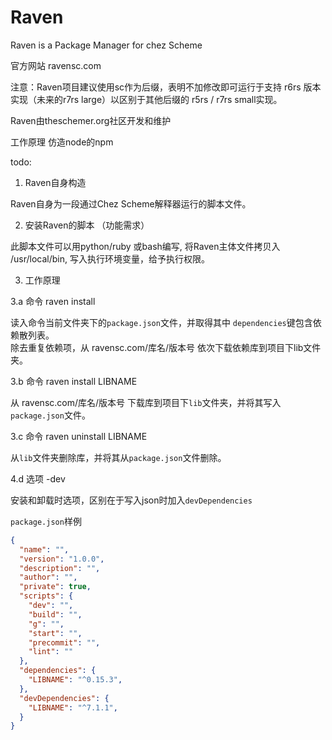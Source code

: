 # Raven
Raven is a Package Manager for chez Scheme

官方网站 ravensc.com

注意：Raven项目建议使用sc作为后缀，表明不加修改即可运行于支持 r6rs 版本实现（未来的r7rs large）以区别于其他后缀的 r5rs / r7rs small实现。

Raven由theschemer.org社区开发和维护

工作原理 仿造node的npm

todo:

1. Raven自身构造

Raven自身为一段通过Chez Scheme解释器运行的脚本文件。

2. 安装Raven的脚本 （功能需求）

此脚本文件可以用python/ruby 或bash编写, 
将Raven主体文件拷贝入 /usr/local/bin, 写入执行环境变量，给予执行权限。

3. 工作原理

3.a 命令 raven install

读入命令当前文件夹下的`package.json`文件，并取得其中 `dependencies`键包含依赖散列表。  
除去重复依赖项，从 ravensc.com/库名/版本号 依次下载依赖库到项目下lib文件夹。

3.b 命令 raven install LIBNAME 

从 ravensc.com/库名/版本号 下载库到项目下`lib`文件夹，并将其写入`package.json`文件。

3.c 命令 raven uninstall LIBNAME 

从`lib`文件夹删除库，并将其从`package.json`文件删除。

4.d 选项 -dev

安装和卸载时选项，区别在于写入json时加入`devDependencies`

`package.json`样例

```json
{
  "name": "",
  "version": "1.0.0",
  "description": "",
  "author": "",
  "private": true,
  "scripts": {
    "dev": "",
    "build": "",
    "g": "",
    "start": "",
    "precommit": "",
    "lint": ""
  },
  "dependencies": {
    "LIBNAME": "^0.15.3",
  },
  "devDependencies": {
    "LIBNAME": "^7.1.1",
  }
}
```
